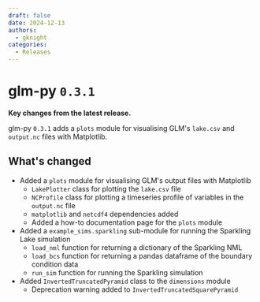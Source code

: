 ```yaml
---
draft: false 
date: 2024-12-13
authors:
  - gknight
categories:
  - Releases
---
```


# glm-py `0.3.1`

**Key changes from the latest release.**

glm-py `0.3.1` adds a `plots` module for visualising GLM's `lake.csv` and 
`output.nc` files with Matplotlib.

<!-- more -->

## What's changed

- Added a `plots` module for visualising GLM's output files with Matplotlib
  - `LakePlotter` class for plotting the `lake.csv` file
  - `NCProfile` class for plotting a timeseries profile of variables in the 
    `output.nc` file
  - `matplotlib` and `netcdf4` dependencies added
  - Added a how-to documentation page for the `plots` module
- Added a `example_sims.sparkling` sub-module for running the Sparkling Lake
simulation
  - `load_nml` function for returning a dictionary of the Sparkling NML
  - `load_bcs` function for returning a pandas dataframe of the boundary 
  condition data
  - `run_sim` function for running the Sparkling simulation
- Added `InvertedTruncatedPyramid` class to the `dimensions` module
  - Deprecation warning added to `InvertedTruncatedSquarePyramid`